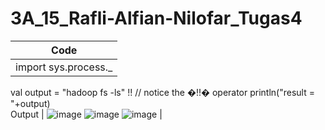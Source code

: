 # 3A_15_Rafli-Alfian-Nilofar_Tugas4

| Code |
| ---      |
| import sys.process._
val output = "hadoop fs -ls" !! // notice the �!!� operator
println("result = "+output)  
  Output 
| ![image](https://user-images.githubusercontent.com/95726593/231009979-58557000-35b5-45b9-8cdc-a26407abba02.png)
![image](https://user-images.githubusercontent.com/95726593/231009999-eb536917-28fd-4405-97d1-df17f154a07f.png)
![image](https://user-images.githubusercontent.com/95726593/231010015-5bf5b19a-b28a-4cfa-bc73-8a4c1a0925c1.png)
     |
